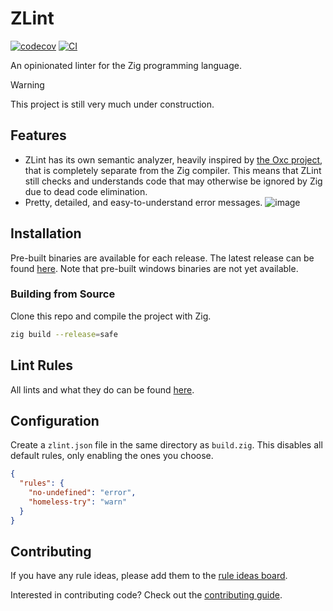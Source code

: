 # ZLint

[![codecov](https://codecov.io/gh/DonIsaac/zlint/graph/badge.svg?token=5bDT3yGZt8)](https://codecov.io/gh/DonIsaac/zlint)
[![CI](https://github.com/DonIsaac/zlint/actions/workflows/ci.yaml/badge.svg)](https://github.com/DonIsaac/zlint/actions/workflows/ci.yaml)

An opinionated linter for the Zig programming language.

> [!WARNING]
> This project is still very much under construction.

## Features

- ZLint has its own semantic analyzer, heavily inspired by [the Oxc
  project](https://github.com/oxc-project/oxc), that is completely separate from
  the Zig compiler. This means that ZLint still checks and understands code that
  may otherwise be ignored by Zig due to dead code elimination.
- Pretty, detailed, and easy-to-understand error messages.
  ![image](https://github.com/user-attachments/assets/dbe0a38a-4906-42fe-a07e-9f7676e3973b)

## Installation

Pre-built binaries are available for each release. The latest release can be
found [here](https://github.com/DonIsaac/zlint/releases/latest). Note that
pre-built windows binaries are not yet available.

### Building from Source

Clone this repo and compile the project with Zig.

```sh
zig build --release=safe
```

## Lint Rules

All lints and what they do can be found [here](docs/rules/).

## Configuration

Create a `zlint.json` file in the same directory as `build.zig`. This disables
all default rules, only enabling the ones you choose.

```json
{
  "rules": {
    "no-undefined": "error",
    "homeless-try": "warn"
  }
}
```

## Contributing

If you have any rule ideas, please add them to the [rule ideas
board](https://github.com/DonIsaac/zlint/issues/3).

Interested in contributing code? Check out the [contributing
guide](CONTRIBUTING.md).
